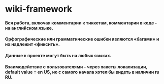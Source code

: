 # wiki-framework
<h4>Вся работа, включая комментарии к тиккетам, комментарии в коде - на английском языке.</h4> 
<h4>Орфографические или грамматические ошибки являются «багами» и их надлежит «фиксить».</h4> 
<h4>Данные в проекте могут быть на любых языках. </h4>
<h4>Взаимодействие с пользователями - через пакеты локализации, default value = en US, но с самого начала хотел бы видеть в наличии ru RU.<h4>
